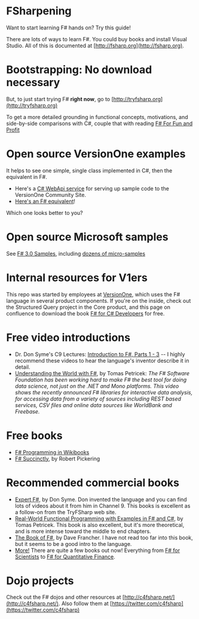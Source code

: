 FSharpening
===========

Want to start learning F# hands on? Try this guide!

There are lots of ways to learn F#. You could buy books and install Visual Studio. All of this is documented at [http://fsharp.org](http://fsharp.org).

# Bootstrapping: No download necessary

But, to just start trying F# **right now**, go to [http://tryfsharp.org](http://tryfsharp.org)

To get a more detailed grounding in functional concepts, motivations, and side-by-side comparisons with C#, couple that with reading [F# For Fun and Profit](http://www.fsharpforfunandprofit.org)

# Open source VersionOne examples

It helps to see one simple, single class implemented in C#, then the equivalent in F#.

* Here's a [C# WebApi service](https://github.com/versionone/CommunitySite.CodeSamples/blob/master/CommunitySite.CodeSamples/Controllers/SampleController.cs) for serving up sample code to the VersionOne Community Site.
* [Here's an F# equivalent](https://github.com/versionone/CommunitySite.CodeSamples/blob/master/CommunityService/SampleController.fs)!

Which one looks better to you?

# Open source Microsoft samples

See [F# 3.0 Samples](http://fsharp3sample.codeplex.com/), including [dozens of micro-samples](http://fsharp3sample.codeplex.com/wikipage?Title=FSharp3Samples)


# Internal resources for V1ers

This repo was started by employees at [VersionOne](http://github.com/VersionOne), which uses the F# language in several product components. If you're on the inside, check out the Structured Query project in the Core product, and this page on confluence to download the book [F# for C# Developers](http://confluence/display/dev/F%23+for+V1+C%23+users) for free.

# Free video introductions

* Dr. Don Syme's C9 Lectures: [Introduction to F#, Parts 1 - 3](http://channel9.msdn.com/Series/C9-Lectures-Dr-Don-Syme-Introduction-to-F-) -- I highly recommend these videos to hear the language's inventor describe it in detail.
* [Understanding the World with F#](http://channel9.msdn.com/posts/Understanding-the-World-with-F), by Tomas Petricek: *The F# Software Foundation has been working hard to make F# the best tool for doing data science, not just on the .NET and Mono platforms. This video shows the recently announced F# libraries for interactive data analysis, for accessing data from a variety of sources including REST based services, CSV files and online data sources like WorldBank and Freebase.*

# Free books

* [F# Programming in Wikibooks](http://en.wikibooks.org/wiki/F_Sharp_Programming)
* [F# Succinctly](https://www.syncfusion.com/resources/techportal/ebooks/fsharp), by Robert Pickering

# Recommended commercial books

* [Expert F#](http://www.amazon.com/Expert-3-0-Experts-Voice-Syme/dp/1430246502/ref=sr_1_4?s=books&ie=UTF8&qid=1408372118&sr=1-4&keywords=f%23), by Don Syme. Don invented the language and you can find lots of videos about it from him in Channel 9. This books is excellent as a follow-on from the TryFSharp web site.
* [Real-World Functional Programming with Examples in F# and C#](http://www.amazon.com/Real-World-Functional-Programming-Tomas-Petricek/dp/1933988924/ref=sr_1_5?s=books&ie=UTF8&qid=1408372118&sr=1-5&keywords=f%23), by Tomas Petricek. This book is also excellent, but it's more theoretical, and is more intense toward the middle to end chapters.
* [The Book of F#](http://www.amazon.com/Book-Breaking-Managed-Functional-Programming/dp/1593275528/ref=sr_1_1?s=books&ie=UTF8&qid=1408372118&sr=1-1&keywords=f%23), by Dave Francher. I have not read too far into this book, but it seems to be a good intro to the language.
* [More!](http://fsharp.org/about/learning.html) There are quite a few books out now! Everything from [F# for Scientists](http://www.amazon.com/F-Scientists-Jon-Harrop/dp/0470242116/ref=sr_1_12?s=books&ie=UTF8&qid=1408372118&sr=1-12&keywords=f%23) to [F# for Quantitative Finance](http://www.amazon.com/F-Quantitative-Finance-Johan-Astborg/dp/1782164626/ref=sr_1_8?s=books&ie=UTF8&qid=1408372118&sr=1-8&keywords=f%23).

# Dojo projects

Check out the F# dojos and other resources at [http://c4fsharp.net/](http://c4fsharp.net/). Also follow them at [https://twitter.com/c4fsharp](https://twitter.com/c4fsharp)


